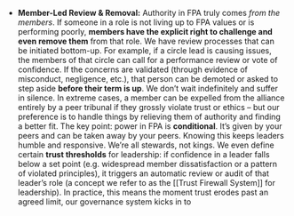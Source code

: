 - **Member-Led Review & Removal:** Authority in FPA truly comes _from the members_. If someone in a role is not living up to FPA values or is performing poorly, **members have the explicit right to challenge and even remove them** from that role. We have review processes that can be initiated bottom-up. For example, if a circle lead is causing issues, the members of that circle can call for a performance review or vote of confidence. If the concerns are validated (through evidence of misconduct, negligence, etc.), that person can be demoted or asked to step aside **before their term is up**. We don’t wait indefinitely and suffer in silence. In extreme cases, a member can be expelled from the alliance entirely by a peer tribunal if they grossly violate trust or ethics – but our preference is to handle things by relieving them of authority and finding a better fit. The key point: power in FPA is **conditional**. It’s given by your peers and can be taken away by your peers. Knowing this keeps leaders humble and responsive. We’re all stewards, not kings. We even define certain **trust thresholds** for leadership: if confidence in a leader falls below a set point (e.g. widespread member dissatisfaction or a pattern of violated principles), it triggers an automatic review or audit of that leader’s role (a concept we refer to as the [[Trust Firewall System]] for leadership). In practice, this means the moment trust erodes past an agreed limit, our governance system kicks in to